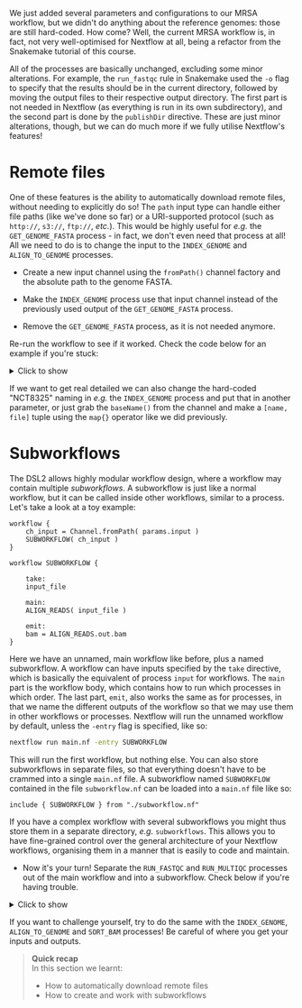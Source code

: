 We just added several parameters and configurations to our MRSA workflow, but
we didn't do anything about the reference genomes: those are still hard-coded.
How come? Well, the current MRSA workflow is, in fact, not very well-optimised
for Nextflow at all, being a refactor from the Snakemake tutorial of this
course.

All of the processes are basically unchanged, excluding some minor alterations.
For example, the `run_fastqc` rule in Snakemake used the `-o` flag to specify
that the results should be in the current directory, followed by moving the
output files to their respective output directory. The first part is not needed
in Nextflow (as everything is run in its own subdirectory), and the second part
is done by the `publishDir` directive. These are just minor alterations,
though, but we can do much more if we fully utilise Nextflow's features!

# Remote files

One of these features is the ability to automatically download remote files,
without needing to explicitly do so! The `path` input type can handle either
file paths (like we've done so far) or a URI-supported protocol (such as
`http://`, `s3://`, `ftp://`, *etc.*). This would be highly useful for *e.g.*
the `GET_GENOME_FASTA` process - in fact, we don't even need that process at
all! All we need to do is to change the input to the `INDEX_GENOME` and
`ALIGN_TO_GENOME` processes.

* Create a new input channel using the `fromPath()` channel factory and the
  absolute path to the genome FASTA.

* Make the `INDEX_GENOME` process use that input channel instead of the
  previously used output of the `GET_GENOME_FASTA` process.

* Remove the `GET_GENOME_FASTA` process, as it is not needed anymore.

Re-run the workflow to see if it worked. Check the code below for an example if
you're stuck:

<details>
<summary> Click to show </summary>

```nextflow
# Channel creation
ch_genome_fasta = Channel.fromPath( ftp://ftp.ensemblgenomes.org/pub/bacteria/release-37/gff3/bacteria_18_collection/staphylococcus_aureus_subsp_aureus_nctc_8325/Staphylococcus_aureus_subsp_aureus_nctc_8325.ASM1342v1.37.gff3.gz )

# Workflow definition
INDEX_GENOME (
    ch_genome_fasta
)
```

</details>

If we want to get real detailed we can also change the hard-coded "NCT8325"
naming in *e.g.* the `INDEX_GENOME` process and put that in another parameter,
or just grab the `baseName()` from the channel and make a `[name, file]` tuple
using the `map{}` operator like we did previously.

# Subworkflows

The DSL2 allows highly modular workflow design, where a workflow may contain
multiple *subworkflows*. A subworkflow is just like a normal workflow, but it
can be called inside other workflows, similar to a process. Let's take a look at
a toy example:

```nextflow
workflow {
    ch_input = Channel.fromPath( params.input )
    SUBWORKFLOW( ch_input )
}

workflow SUBWORKFLOW {

    take:
    input_file

    main:
    ALIGN_READS( input_file )

    emit:
    bam = ALIGN_READS.out.bam
}
```

Here we have an unnamed, main workflow like before, plus a named subworkflow.
A workflow can have inputs specified by the `take` directive, which is
basically the equivalent of process `input` for workflows. The `main` part is
the workflow body, which contains how to run which processes in which order.
The last part, `emit`, also works the same as for processes, in that we name
the different outputs of the workflow so that we may use them in other
workflows or processes. Nextflow will run the unnamed workflow by default,
unless the `-entry` flag is specified, like so:

```bash
nextflow run main.nf -entry SUBWORKFLOW
```

This will run the first workflow, but nothing else. You can also store
subworkflows in separate files, so that everything doesn't have to be crammed
into a single `main.nf` file. A subworkflow named `SUBWORKFLOW` contained in
the file `subworkflow.nf` can be loaded into a `main.nf` file like so:

```nextflow
include { SUBWORKFLOW } from "./subworkflow.nf"
```

If you have a complex workflow with several subworkflows you might thus store
them in a separate directory, *e.g.* `subworkflows`. This allows you to have
fine-grained control over the general architecture of your Nextflow workflows,
organising them in a manner that is easily to code and maintain.

* Now it's your turn! Separate the `RUN_FASTQC` and `RUN_MULTIQC` processes out
  of the main workflow and into a subworkflow. Check below if you're having
  trouble.

<details>
<summary> Click to show </summary>

```nextflow
// In the main workflow:
RUN_QC (
    GET_SRA_BY_ACCESSION.out
)

// A new subworkflow
workflow RUN_QC {

    take:
    fastq

    main:
    RUN_FASTQC (
        fastq
    )
    RUN_MULTIQC (
        RUN_FASTQC.out[1].collect()
    )
}
```

</details>

If you want to challenge yourself, try to do the same with the `INDEX_GENOME`,
`ALIGN_TO_GENOME` and `SORT_BAM` processes! Be careful of where you get your
inputs and outputs.

> **Quick recap** <br>
> In this section we learnt:
>
> * How to automatically download remote files
> * How to create and work with subworkflows

